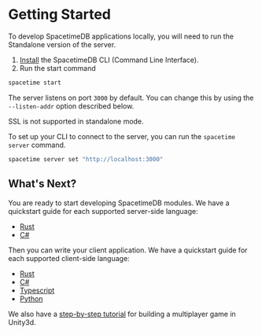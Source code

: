 # Getting Started

To develop SpacetimeDB applications locally, you will need to run the Standalone version of the server.

1. [Install](/install) the SpacetimeDB CLI (Command Line Interface).
2. Run the start command

```bash
spacetime start
```

The server listens on port `3000` by default. You can change this by using the `--listen-addr` option described below.

SSL is not supported in standalone mode.

To set up your CLI to connect to the server, you can run the `spacetime server` command.

```bash
spacetime server set "http://localhost:3000"
```

## What's Next?

You are ready to start developing SpacetimeDB modules. We have a quickstart guide for each supported server-side language:

- [Rust](/docs/server-languages/rust/rust-module-quickstart-guide)
- [C#](/docs/server-languages/csharp/csharp-module-quickstart-guide)

Then you can write your client application. We have a quickstart guide for each supported client-side language:

- [Rust](/docs/client-languages/rust/rust-sdk-quickstart-guide)
- [C#](/docs/client-languages/csharp/csharp-sdk-quickstart-guide)
- [Typescript](/docs/client-languages/typescript/typescript-sdk-quickstart-guide)
- [Python](/docs/client-languages/python/python-sdk-quickstart-guide)

We also have a [step-by-step tutorial](/docs/unity-tutorial/unity-tutorial-part-1) for building a multiplayer game in Unity3d.
